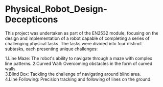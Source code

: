 # Physical_Robot_Design-Decepticons
This project was undertaken as part of the EN2532 module, focusing on the design and implementation of a robot capable of completing a series of challenging physical tasks. The tasks were divided into four distinct subtasks, each presenting unique challenges:

1.Line Maze: The robot's ability to navigate through a maze with complex line patterns.
2.Curved Wall: Overcoming obstacles in the form of curved walls.      
3.Blind Box: Tackling the challenge of navigating around blind area.    
4.Line Following: Precision tracking and following of lines on the ground.
